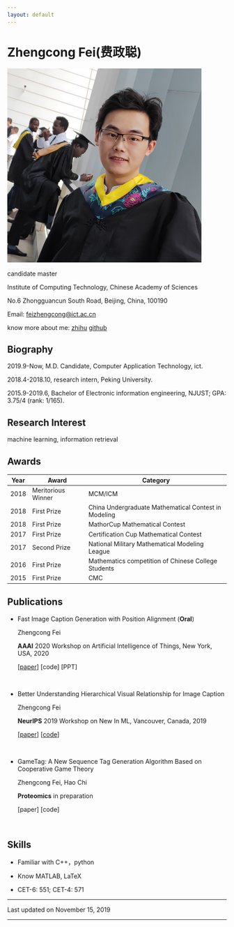 ```yaml
---
layout: default
---
```


# Zhengcong Fei(费政聪)

<img class="profile-picture" src="picture1.png">
  
  
candidate master  

Institute of Computing Technology, Chinese Academy of Sciences  

No.6 Zhongguancun South Road, Beijing, China, 100190  

Email: [feizhengcong@ict.ac.cn](mailto:feizhengcong@ict.ac.cn)  

know more about me: [zhihu](https://www.zhihu.com/people/mai-zi-31-63/activities) [github](https://github.com/feizc)  
 

## Biography

2019.9-Now, M.D. Candidate, Computer Application Technology, ict.  

2018.4-2018.10, research intern, Peking University.

2015.9-2019.6, Bachelor of Electronic information engineering, NJUST; GPA: 3.75/4 (rank: 1/165).  

## Research Interest

machine learning, information retrieval

## Awards

Year | Award | Category
-----|-------|--------
2018 | Meritorious Winner  | MCM/ICM
2018 | First Prize | China Undergraduate Mathematical Contest in Modeling
2018 | First Prize | MathorCup Mathematical Contest
2017 | First Prize | Certification Cup Mathematical Contest
2017 | Second Prize  | National Military Mathematical Modeling League
2016 | First Prize | Mathematics competition of Chinese College Students
2015 | First Prize | CMC  


## Publications

* Fast Image Caption Generation with Position Alignment (**Oral**)

  Zhengcong Fei 

  **AAAI** 2020 Workshop on Artificial Intelligence of Things, New York, USA, 2020 

  [[paper](https://arxiv.org/abs/1912.06365)]  [code]  [PPT]  
  
&nbsp;  

* Better Understanding Hierarchical Visual Relationship for Image Caption 

  Zhengcong Fei 

  **NeurIPS** 2019 Workshop on New In ML, Vancouver, Canada, 2019 
  
 
  [[paper](https://arxiv.org/abs/1912.01881)]  [[code](https://github.com/feizc)]  
  
&nbsp;  

* GameTag: A New Sequence Tag Generation Algorithm Based on Cooperative Game Theory 

  Zhengcong Fei, Hao Chi  
  
  **Proteomics** in preparation
  
  [paper]  [code] 

&nbsp;  


## Skills

* Familiar with  C++，python

* Know  MATLAB, LaTeX

* CET-6: 551; CET-4: 571

---


Last updated on November 15, 2019


---




